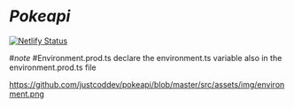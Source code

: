 # *Pokeapi*
[![Netlify Status](https://api.netlify.com/api/v1/badges/9db300a3-b5ac-4ed0-bbd1-6d1df0b50f78/deploy-status)](https://app.netlify.com/sites/justcoddev-ng-pokeapi/deploys)

#*note*
#Environment.prod.ts
declare the environment.ts variable also in the environment.prod.ts file

https://github.com/justcoddev/pokeapi/blob/master/src/assets/img/environment.png
